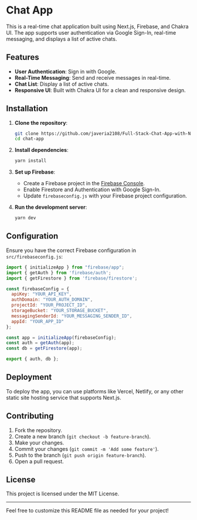 # Chat App

This is a real-time chat application built using Next.js, Firebase, and Chakra UI. The app supports user authentication via Google Sign-In, real-time messaging, and displays a list of active chats.

## Features

- **User Authentication**: Sign in with Google.
- **Real-Time Messaging**: Send and receive messages in real-time.
- **Chat List**: Display a list of active chats.
- **Responsive UI**: Built with Chakra UI for a clean and responsive design.

## Installation

1. **Clone the repository**:
   ```bash
   git clone https://github.com/javeria2108/Full-Stack-Chat-App-with-NextJs-Firebase-and-ChakraUI
   cd chat-app
   ```

2. **Install dependencies**:
   ```bash
   yarn install
   ```

3. **Set up Firebase**:
   - Create a Firebase project in the [Firebase Console](https://console.firebase.google.com/).
   - Enable Firestore and Authentication with Google Sign-In.
   - Update `firebaseconfig.js` with your Firebase project configuration.

4. **Run the development server**:
   ```bash
   yarn dev
   ```

## Configuration

Ensure you have the correct Firebase configuration in `src/firebaseconfig.js`:

```javascript
import { initializeApp } from "firebase/app";
import { getAuth } from 'firebase/auth';
import { getFirestore } from 'firebase/firestore';

const firebaseConfig = {
  apiKey: "YOUR_API_KEY",
  authDomain: "YOUR_AUTH_DOMAIN",
  projectId: "YOUR_PROJECT_ID",
  storageBucket: "YOUR_STORAGE_BUCKET",
  messagingSenderId: "YOUR_MESSAGING_SENDER_ID",
  appId: "YOUR_APP_ID"
};

const app = initializeApp(firebaseConfig);
const auth = getAuth(app);
const db = getFirestore(app);

export { auth, db };
```

## Deployment

To deploy the app, you can use platforms like Vercel, Netlify, or any other static site hosting service that supports Next.js.

## Contributing

1. Fork the repository.
2. Create a new branch (`git checkout -b feature-branch`).
3. Make your changes.
4. Commit your changes (`git commit -m 'Add some feature'`).
5. Push to the branch (`git push origin feature-branch`).
6. Open a pull request.

## License

This project is licensed under the MIT License.

---

Feel free to customize this README file as needed for your project!
